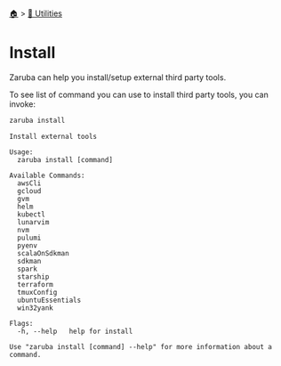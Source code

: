 <!--startTocheader-->
[🏠](../README.md) > [🔧 Utilities](README.md)
# Install
<!--endTocheader-->

Zaruba can help you install/setup external third party tools.

To see list of command you can use to install third party tools, you can invoke:

<!--startCode-->
```bash
zaruba install
```

````
Install external tools

Usage:
  zaruba install [command]

Available Commands:
  awsCli           
  gcloud           
  gvm              
  helm             
  kubectl          
  lunarvim         
  nvm              
  pulumi           
  pyenv            
  scalaOnSdkman    
  sdkman           
  spark            
  starship         
  terraform        
  tmuxConfig       
  ubuntuEssentials 
  win32yank        

Flags:
  -h, --help   help for install

Use "zaruba install [command] --help" for more information about a command.
````
<!--endCode-->

<!--startTocSubTopic-->
<!--endTocSubTopic-->